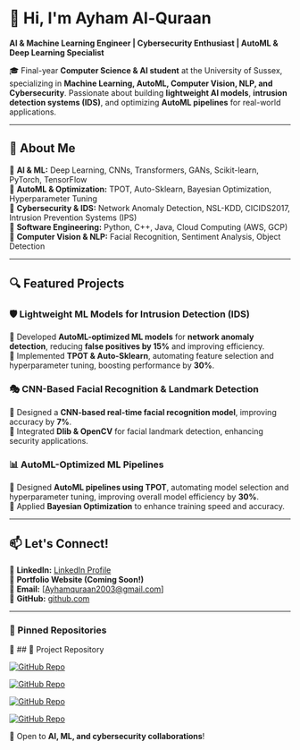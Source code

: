 # 👋 Hi, I'm Ayham Al-Quraan  
**AI & Machine Learning Engineer | Cybersecurity Enthusiast | AutoML & Deep Learning Specialist**

🎓 Final-year **Computer Science & AI student** at the University of Sussex, specializing in **Machine Learning, AutoML, Computer Vision, NLP, and Cybersecurity**. Passionate about building **lightweight AI models**, **intrusion detection systems (IDS)**, and optimizing **AutoML pipelines** for real-world applications.

---

## 🚀 About Me
🔹 **AI & ML:** Deep Learning, CNNs, Transformers, GANs, Scikit-learn, PyTorch, TensorFlow  
🔹 **AutoML & Optimization:** TPOT, Auto-Sklearn, Bayesian Optimization, Hyperparameter Tuning  
🔹 **Cybersecurity & IDS:** Network Anomaly Detection, NSL-KDD, CICIDS2017, Intrusion Prevention Systems (IPS)  
🔹 **Software Engineering:** Python, C++, Java, Cloud Computing (AWS, GCP)  
🔹 **Computer Vision & NLP:** Facial Recognition, Sentiment Analysis, Object Detection  

---

## 🔍 Featured Projects
### 🛡️ **Lightweight ML Models for Intrusion Detection (IDS)**
🔹 Developed **AutoML-optimized ML models** for **network anomaly detection**, reducing **false positives by 15%** and improving efficiency.  
🔹 Implemented **TPOT & Auto-Sklearn**, automating feature selection and hyperparameter tuning, boosting performance by **30%**.  

### 🎭 **CNN-Based Facial Recognition & Landmark Detection**
🔹 Designed a **CNN-based real-time facial recognition model**, improving accuracy by **7%**.  
🔹 Integrated **Dlib & OpenCV** for facial landmark detection, enhancing security applications.  

### 📊 **AutoML-Optimized ML Pipelines**
🔹 Designed **AutoML pipelines using TPOT**, automating model selection and hyperparameter tuning, improving overall model efficiency by **30%**.  
🔹 Applied **Bayesian Optimization** to enhance training speed and accuracy.  

---

## 📫 Let's Connect!
💼 **LinkedIn:** [LinkedIn Profile](https://www.linkedin.com/in/ayham-al-quraan-199397268/)  
📂 **Portfolio Website (Coming Soon!)**  
📩 **Email:** [Ayhamquraan2003@gmail.com]  
🚀 **GitHub:** [github.com](https://github.com/Ayham-AlQuraan/Ayham-alquraan)

---

### 📌 Pinned Repositories
📌 ## 🔗 Project Repository

[![GitHub Repo](https://img.shields.io/badge/GitHub-AIAB--Reinforcement--Learning-blue?logo=github)](https://github.com/Ayham-AlQuraan/AIAB-Reinforcement-Learning)

[![GitHub Repo](https://img.shields.io/badge/GitHub-Face--Alignment--CNN-blue?logo=github)](https://github.com/Ayham-AlQuraan/Face-Alignment-CNN)

[![GitHub Repo](https://img.shields.io/badge/GitHub-Machine--Learning--Projects-blue?logo=github)](https://github.com/Ayham-AlQuraan/Machine-Learning-Projects)

[![GitHub Repo](https://img.shields.io/badge/GitHub-Intrusion--Detection--System-blue?logo=github)](https://github.com/Ayham-AlQuraan/Intrusion-Detection-System)


📢 Open to **AI, ML, and cybersecurity collaborations**!
